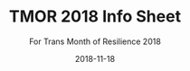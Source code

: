 ---
layout: art-post
title: "TMOR 2018 Info Sheet"
subtitle: "For Trans Month of Resilience 2018"
images:
  - public_id: portfolio/tmor-2018-info-sheet
  - public_id: portfolio/tmor-2018-info-sheet-front
  - public_id: portfolio/tmor-2018-info-sheet-back
categories: [art, digital]
tags: [flyer, graphic-design, vector, black-and-white, trans, bta]
date: 2018-11-18
featured: true
---